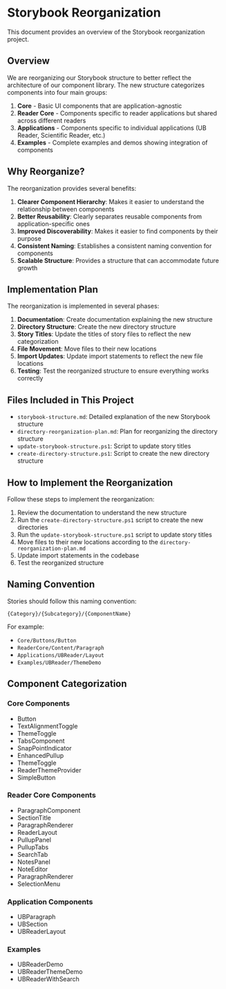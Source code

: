 # Storybook Reorganization

This document provides an overview of the Storybook reorganization project.

## Overview

We are reorganizing our Storybook structure to better reflect the architecture of our component library. The new structure categorizes components into four main groups:

1. **Core** - Basic UI components that are application-agnostic
2. **Reader Core** - Components specific to reader applications but shared across different readers
3. **Applications** - Components specific to individual applications (UB Reader, Scientific Reader, etc.)
4. **Examples** - Complete examples and demos showing integration of components

## Why Reorganize?

The reorganization provides several benefits:

1. **Clearer Component Hierarchy**: Makes it easier to understand the relationship between components
2. **Better Reusability**: Clearly separates reusable components from application-specific ones
3. **Improved Discoverability**: Makes it easier to find components by their purpose
4. **Consistent Naming**: Establishes a consistent naming convention for components
5. **Scalable Structure**: Provides a structure that can accommodate future growth

## Implementation Plan

The reorganization is implemented in several phases:

1. **Documentation**: Create documentation explaining the new structure
2. **Directory Structure**: Create the new directory structure
3. **Story Titles**: Update the titles of story files to reflect the new categorization
4. **File Movement**: Move files to their new locations
5. **Import Updates**: Update import statements to reflect the new file locations
6. **Testing**: Test the reorganized structure to ensure everything works correctly

## Files Included in This Project

- `storybook-structure.md`: Detailed explanation of the new Storybook structure
- `directory-reorganization-plan.md`: Plan for reorganizing the directory structure
- `update-storybook-structure.ps1`: Script to update story titles
- `create-directory-structure.ps1`: Script to create the new directory structure

## How to Implement the Reorganization

Follow these steps to implement the reorganization:

1. Review the documentation to understand the new structure
2. Run the `create-directory-structure.ps1` script to create the new directories
3. Run the `update-storybook-structure.ps1` script to update story titles
4. Move files to their new locations according to the `directory-reorganization-plan.md`
5. Update import statements in the codebase
6. Test the reorganized structure

## Naming Convention

Stories should follow this naming convention:

```
{Category}/{Subcategory}/{ComponentName}
```

For example:
- `Core/Buttons/Button`
- `ReaderCore/Content/Paragraph`
- `Applications/UBReader/Layout`
- `Examples/UBReader/ThemeDemo`

## Component Categorization

### Core Components
- Button
- TextAlignmentToggle
- ThemeToggle
- TabsComponent
- SnapPointIndicator
- EnhancedPullup
- ThemeToggle
- ReaderThemeProvider
- SimpleButton

### Reader Core Components
- ParagraphComponent
- SectionTitle
- ParagraphRenderer
- ReaderLayout
- PullupPanel
- PullupTabs
- SearchTab
- NotesPanel
- NoteEditor
- ParagraphRenderer
- SelectionMenu

### Application Components
- UBParagraph
- UBSection
- UBReaderLayout

### Examples
- UBReaderDemo
- UBReaderThemeDemo
- UBReaderWithSearch
